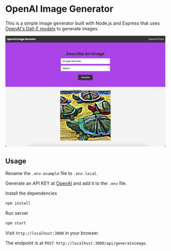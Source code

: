 # OpenAI Image Generator

This is a simple image generator built with Node.js and Express that uses [OpenAI's Dall-E models](https://beta.openai.com/docs/guides/images) to generate images.

<img src="public/screen.png" width="500">

## Usage

Rename the `.env.example` file to `.env.local`.

Generate an API KEY at [OpenAI](https://beta.openai.com/account/api-keys) and add it to the `.env` file.

Install the dependencies

```bash
npm install
```

Run server

```bash
npm start
```

Visit `http://localhost:3000` in your browser.

The endpoint is at `POST http://localhost:3000/api/generateimage`.
